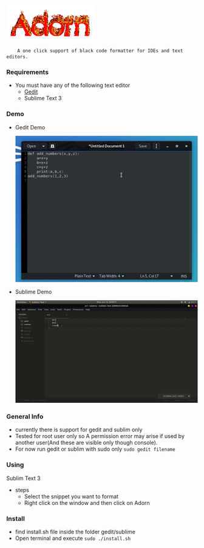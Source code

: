 

  ![Adorn](Adorn.gif)

        A one click support of black code formatter for IDEs and text editors.


### Requirements

* You must have any of the following text editor
   * [Gedit](https://wiki.gnome.org/Apps/Gedit)
   * Sublime Text 3

### Demo

* Gedit Demo

     ![gedit Demo](gedit/gedit.gif)

* Sublime Demo
       
     ![sublime Demo](sublime/sublime.gif)
        

### General Info
 * currently there is support for gedit and sublim only
 * Tested for root user only so A permission error may arise if used by another user(And these are visible only  though console).
 * For now run gedit or sublim with sudo only ``sudo gedit filename``
 
### Using
Sublim Text 3
 * steps
   * Select the snippet you want to format 
   * Right click on the window and then click on Adorn 

### Install

* find install.sh file inside the folder gedit/sublime 
* Open terminal and execute `sudo ./install.sh`
  



